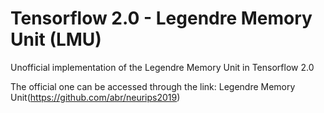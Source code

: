 # Tensorflow 2.0 - Legendre Memory Unit (LMU)
Unofficial implementation of the Legendre Memory Unit in Tensorflow 2.0

The official one can be accessed through the link: Legendre Memory Unit(https://github.com/abr/neurips2019)
